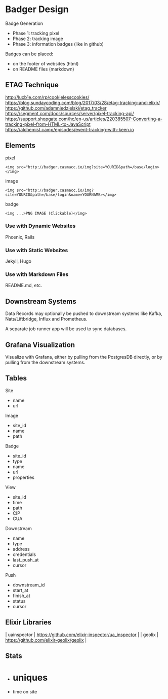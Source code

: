 # Badger Design

Badge Generation

- Phase 1: tracking pixel
- Phase 2: tracking image
- Phase 3: information badges (like in github)

Badges can be placed:
- on the footer of websites (html)
- on README files (markdown) 

## ETAG Technique

http://lucb1e.com/rp/cookielesscookies/
https://blog.sundaycoding.com/blog/2017/03/28/etag-tracking-and-elixir/
https://github.com/adamniedzielski/etag_tracker
https://segment.com/docs/sources/server/pixel-tracking-api/
https://support.shopgate.com/hc/en-us/articles/220385507-Converting-a-tracking-pixel-from-HTML-to-JavaScript
https://alchemist.camp/episodes/event-tracking-with-keen.io

## Elements

pixel 

    <img src="http://badger.casmacc.io/img?site=YOURID&path=/base/login></img>

image

    <img src="http://badger.casmacc.io/img?site=YOURID&path=/base/login&name=YOURNAME></img>

badge

    <img ...>PNG IMAGE (Clickable)</img>

### Use with Dynamic Websites

Phoenix, Rails

### Use with Static Websites

Jekyll, Hugo

### Use with Markdown Files

README.md, etc.

## Downstream Systems

Data Records may optionally be pushed to downstream systems like Kafka,
Nats/Liftbridge, Influx and Prometheus.

A separate job runner app will be used to sync databases.

## Grafana Visualization

Visualize with Grafana, either by pulling from the PostgresDB directly, or by
pulling from the downstream systems.

## Tables

Site
- name
- url

Image
- site_id
- name
- path

Badge
- site_id
- type
- name
- url
- properties

View
- site_id
- time
- path
- CIP
- CUA

Downstream
- name
- type
- address
- credentials
- last_push_at
- cursor

Push
- downstream_id
- start_at
- finish_at
- status
- cursor

## Elixir Libraries

| uainspector | https://github.com/elixir-inspector/ua_inspector |
| geolix      | https://github.com/elixir-geolix/geolix          |

## Stats

- # uniques
- time on site
